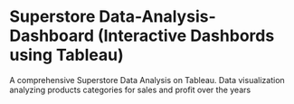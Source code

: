 # Superstore Data-Analysis-Dashboard (Interactive Dashbords using Tableau)
A comprehensive Superstore Data Analysis on Tableau. Data visualization analyzing products categories for sales and profit over the years  
